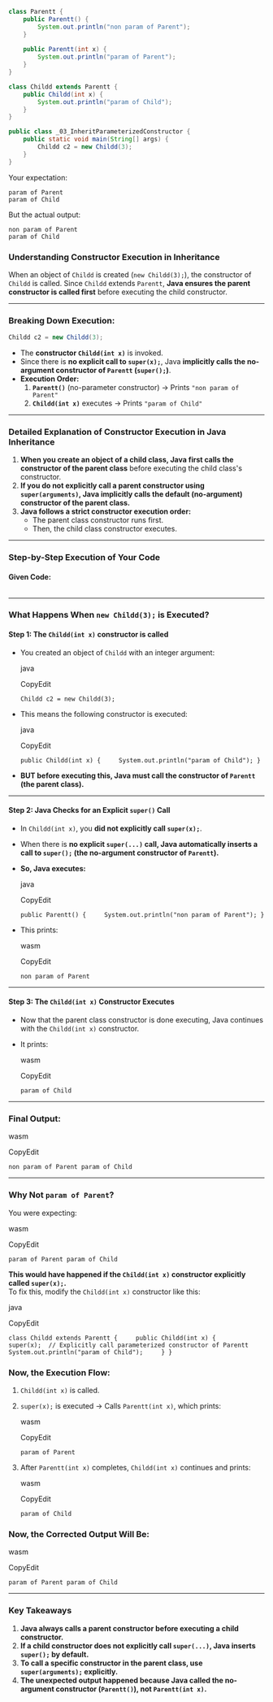 
```java
class Parentt {
    public Parentt() {
        System.out.println("non param of Parent");
    }
    
    public Parentt(int x) {
        System.out.println("param of Parent");
    }
}

class Childd extends Parentt {
    public Childd(int x) {
        System.out.println("param of Child");
    }
}

public class _03_InheritParameterizedConstructor {
    public static void main(String[] args) {
        Childd c2 = new Childd(3);
    }
}
```


Your expectation:

```shell
param of Parent
param of Child
```

But the actual output:

```shell
non param of Parent
param of Child
```

### **Understanding Constructor Execution in Inheritance**

When an object of `Childd` is created (`new Childd(3);`), the constructor of `Childd` is called. Since `Childd` extends `Parentt`, **Java ensures the parent constructor is called first** before executing the child constructor.

---

### **Breaking Down Execution:**

```java
Childd c2 = new Childd(3);
```

- The **constructor `Childd(int x)`** is invoked.
- Since there is **no explicit call to `super(x);`**, Java **implicitly calls the no-argument constructor of `Parentt` (`super();`)**.
- **Execution Order:**
    1. **`Parentt()`** (no-parameter constructor) → Prints `"non param of Parent"`
    2. **`Childd(int x)`** executes → Prints `"param of Child"`


---


### **Detailed Explanation of Constructor Execution in Java Inheritance**


1. **When you create an object of a child class, Java first calls the constructor of the parent class** before executing the child class's constructor.
2. **If you do not explicitly call a parent constructor using `super(arguments)`, Java implicitly calls the default (no-argument) constructor of the parent class.**
3. **Java follows a strict constructor execution order:**
    - The parent class constructor runs first.
    - Then, the child class constructor executes.

---

### **Step-by-Step Execution of Your Code**

#### **Given Code:**

```java
```

---

### **What Happens When `new Childd(3);` is Executed?**

#### **Step 1: The `Childd(int x)` constructor is called**

- You created an object of `Childd` with an integer argument:
    
    java
    
    CopyEdit
    
    `Childd c2 = new Childd(3);`
    
- This means the following constructor is executed:
    
    java
    
    CopyEdit
    
    `public Childd(int x) {     System.out.println("param of Child"); }`
    
- **BUT before executing this, Java must call the constructor of `Parentt` (the parent class).**

---

#### **Step 2: Java Checks for an Explicit `super()` Call**

- In `Childd(int x)`, you **did not explicitly call `super(x);`**.
- When there is **no explicit `super(...)` call, Java automatically inserts a call to `super();` (the no-argument constructor of `Parentt`).**
- **So, Java executes:**
    
    java
    
    CopyEdit
    
    `public Parentt() {     System.out.println("non param of Parent"); }`
    
- This prints:
    
    wasm
    
    CopyEdit
    
    `non param of Parent`
    

---

#### **Step 3: The `Childd(int x)` Constructor Executes**

- Now that the parent class constructor is done executing, Java continues with the `Childd(int x)` constructor.
- It prints:
    
    wasm
    
    CopyEdit
    
    `param of Child`
    

---

### **Final Output:**

wasm

CopyEdit

`non param of Parent param of Child`

---

### **Why Not `param of Parent`?**

You were expecting:

wasm

CopyEdit

`param of Parent param of Child`

**This would have happened if the `Childd(int x)` constructor explicitly called `super(x);`.**  
To fix this, modify the `Childd(int x)` constructor like this:

java

CopyEdit

`class Childd extends Parentt {     public Childd(int x) {         super(x);  // Explicitly call parameterized constructor of Parentt         System.out.println("param of Child");     } }`

### **Now, the Execution Flow:**

1. `Childd(int x)` is called.
2. `super(x);` is executed → Calls `Parentt(int x)`, which prints:
    
    wasm
    
    CopyEdit
    
    `param of Parent`
    
3. After `Parentt(int x)` completes, `Childd(int x)` continues and prints:
    
    wasm
    
    CopyEdit
    
    `param of Child`
    

### **Now, the Corrected Output Will Be:**

wasm

CopyEdit

`param of Parent param of Child`

---

### **Key Takeaways**

1. **Java always calls a parent constructor before executing a child constructor.**
2. **If a child constructor does not explicitly call `super(...)`, Java inserts `super();` by default.**
3. **To call a specific constructor in the parent class, use `super(arguments);` explicitly.**
4. **The unexpected output happened because Java called the no-argument constructor (`Parentt()`), not `Parentt(int x)`.**